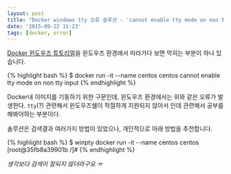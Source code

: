 ```yaml
---
layout: post
title: "Docker windows tty 오류 솔루션 - 'cannot enable tty mode on non tty input' "
date: '2015-09-22 11:23'
tags: [docker, error]
---
```


[Docker 윈도우즈 튜토리얼][DockerWindowsTutorial]을 윈도우즈 환경에서 따라가다 보면 막히는 부분이 하나 있습니다.

{% highlight bash %}
$ docker run -it --name centos centos
cannot enable tty mode on non tty input
{% endhighlight %}

Docker내 이미지를 기동하기 위한 구문인데, 윈도우즈 환경에서는 위와 같은 오류가 발생한다.
`tty`(?) 관련해서 윈도우즈쉘이 적절하게 지원되지 않아서 인데 관련해서 공부를 해봐야하는 부분이다.

솔루션은 검색결과 여러가지 방법이 있었으나, 개인적으로 아래 방법을 추천합니다.

{% highlight bash %}
$ winpty docker run -it --name centos centos
[root@35fb8a39901b /]#
{% endhighlight %}

*생각보다 검색이 잘되지 않더라구요 ㅠ*

[DockerWindowsTutorial]: https://docs.docker.com/windows/started
